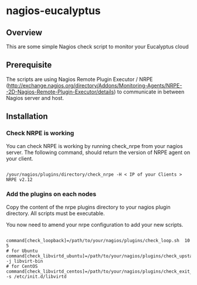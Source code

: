 # nagios-eucalyptus

## Overview

This are some simple Nagios check script to monitor your Eucalyptus cloud

## Prerequisite

The scripts are using Nagios Remote Plugin Executor / NRPE (http://exchange.nagios.org/directory/Addons/Monitoring-Agents/NRPE--2D-Nagios-Remote-Plugin-Executor/details) to communicate in between Nagios server and host. 

## Installation 

### Check NRPE is working

You can check NRPE is working by running check_nrpe from your nagios server. The following command, should return the version of NRPE agent on your client. 
<pre><code>
/your/nagios/plugins/directory/check_nrpe -H < IP of your Clients > 
NRPE v2.12
</code></pre>



### Add the plugins on each nodes

Copy the content of the nrpe plugins directory to your nagios plugin directory. All scripts must be executable. 

You now need to amend your nrpe configuration to add your new scripts. 
<pre><code>
command[check_loopback]=/path/to/your/nagios/plugins/check_loop.sh  10 5
# for Ubuntu 
command[check_libvirtd_ubuntu]=/path/to/your/nagios/plugins/check_upstart_status.pl -j libvirt-bin
# for CentOS
command[check_libvirtd_centos]=/path/to/your/nagios/plugins/check_exit_status.pl -s /etc/init.d/libvirtd
</code></pre>




